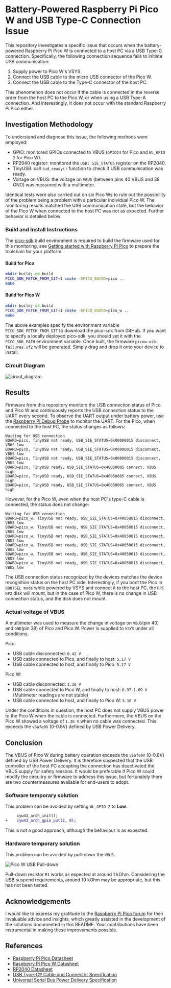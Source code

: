 # Battery-Powered Raspberry Pi Pico W and USB Type-C Connection Issue

This repository investigates a specific issue that occurs when the battery-powered Raspberry Pi Pico W is connected to a host PC via a USB Type-C connection. Specifically, the following connection sequence fails to initiate USB communication:

1. Supply power to Pico W's VSYS.
2. Connect the USB cable to the micro USB connector of the Pico W.
3. Connect the USB cable to the Type-C connector of the host PC.

This phenomenon does not occur if the cable is connected in the reverse order from the host PC to the Pico W, or when using a USB Type-A connection. And interestingly, it does not occur with the standard Raspberry Pi Pico either.

## Investigation Methodology

To understand and diagnose this issue, the following methods were employed:

- GPIO: monitored GPIOs connected to VBUS (`GPIO24` for Pico and `WL_GPIO 2` for Pico W).
- RP2040 register: monitored the `USB: SIE_STATUS` register on the RP2040.
- TinyUSB: call `tud_ready()` function to check if USB communication was ready.
- Voltage on VBUS: the voltage on `VBUS` (between pins 40 VBUS and 38 GND) was measured with a multimeter.

Identical tests were also carried out on six Pico Ws to rule out the possibility of the problem being a problem with a particular individual Pico W.
The monitoring results matched the USB communication state, but the behavior of the Pico W when connected to the host PC was not as expected. Further behavior is detailed below.

### Build and Install Instructions

The [pico-sdk](https://github.com/raspberrypi/pico-sdk) build environment is required to build the firmware used for this monitoring, see  [Getting started with Raspberry Pi Pico](https://datasheets.raspberrypi.com/pico/getting-started-with-pico.pdf) to prepare the toolchain for your platform.

#### Build for Pico

```bash
mkdir build; cd build
PICO_SDK_FETCH_FROM_GIT=1 cmake -DPICO_BOARD=pico ..
make
```

#### Build for Pico W

```bash
mkdir build; cd build
PICO_SDK_FETCH_FROM_GIT=1 cmake -DPICO_BOARD=pico_w ..
make
```

The above examples specify the environment variable `PICO_SDK_FETCH_FROM_GIT` to download the pico-sdk from GitHub. If you want to specify a locally deployed pico-sdk, you should set it with the `PICO_SDK_PATH` environment variable.
Once built, the firmware `picow-usb-failures.uf2` will be generated. Simply drag and drop it onto your device to install.

### Circuit Diagram

![circut_diagram](https://github.com/oyama/pico-w-usb-failures/assets/27072/064b206d-8506-4cf4-a0ed-b6e6422890a5)

## Results

Firmware from this repository monitors the USB connection status of Pico and Pico W and continuously reports the USB connection status to the UART every second.
To observe the UART output under battery power, use the [Raspberry Pi Debug Probe](https://www.raspberrypi.com/documentation/microcontrollers/debug-probe.html) to monitor the UART.
For the Pico, when connected to the host PC, the status changes as follows:
```
Waiting for USB connection
BOARD=pico, TinyUSB not ready, USB_SIE_STATUS=0x00000015 disconnect, VBUS low
BOARD=pico, TinyUSB not ready, USB_SIE_STATUS=0x00000015 disconnect, VBUS low
BOARD=pico, TinyUSB not ready, USB_SIE_STATUS=0x00000015 disconnect, VBUS low
BOARD=pico, TinyUSB ready, USB_SIE_STATUS=0x40050005 connect, VBUS high
BOARD=pico, TinyUSB ready, USB_SIE_STATUS=0x40050005 connect, VBUS high
BOARD=pico, TinyUSB ready, USB_SIE_STATUS=0x40050005 connect, VBUS high
```
However, for the Pico W, even when the host PC's type-C cable is connected, the status does not change:
```
Waiting for USB connection
BOARD=pico_w, TinyUSB not ready, USB_SIE_STATUS=0x40050015 disconnect, VBUS low
BOARD=pico_w, TinyUSB not ready, USB_SIE_STATUS=0x40050015 disconnect, VBUS low
BOARD=pico_w, TinyUSB not ready, USB_SIE_STATUS=0x40050015 disconnect, VBUS low
BOARD=pico_w, TinyUSB not ready, USB_SIE_STATUS=0x40050015 disconnect, VBUS low
BOARD=pico_w, TinyUSB not ready, USB_SIE_STATUS=0x40050015 disconnect, VBUS low
BOARD=pico_w, TinyUSB not ready, USB_SIE_STATUS=0x40050015 disconnect, VBUS low
```

The USB connection status recognized by the devices matches the device recognition status on the host PC side. Interestingly, if you boot the Pico in `BOOTSEL mode` while powered by VSYS and connect it to the host PC, the `RPI RP2` disk will mount, but in the case of Pico W, there is no change in USB connection status, and the disk does not mount.

### Actual voltage of VBUS

A multimeter was used to measure the change in voltage on `VBUS`(pin 40) and `GND`(pin 38) of Pico and Pico W. Power is supplied to `VSYS` under all conditions.

Pico:

- USB cable disconnected: `0.42 V`
- USB cable connected to Pico, and finally to host: `5.17 V`
- USB cable connected to host, and finally to Pico: `5.17 V`

Pico W:

- USB cable disconnected: `1.36 V`
- USB cable connected to Pico W, and finally to host: `0.97-1.09 V` (Multimeter readings are not stable)
- USB cable connected to host, and finally to Pico W: `5.16 V`

Under the conditions in question, the host PC does not supply VBUS power to the Pico W when the cable is connected.
Furthermore, the VBUS on the Pico W showed a voltage of `1.36 V` when no cable was connected. This exceeds the `vSafe0V` (0-0.8V) defined by USB Power Delivery.

## Conclusion

The VBUS of Pico W during battery operation exceeds the `vSafe0V` (0-0.8V) defined by USB Power Delivery. It is therefore suspected that the USB controller of the host PC accepting the connection has deactivated the VBUS supply for safety reasons.
It would be preferable if Pico W could modify the circuitry or firmware to address this issue, but fortunately there are two countermeasures available for end-users to adopt.

### Software temporary solution

This problem can be avoided by setting `WL_GPIO 2` to __Low__.
```diff
     cyw43_arch_init();
+    cyw43_arch_gpio_put(2, 0);
```
This is not a good approach, although the behaviour is as expected.

### Hardware temporary solution

This problem can be avoided by pull-down the `VBUS`.

![Pico W USB Pull-down](https://github.com/oyama/pico-w-usb-failures/assets/27072/bc719325-4708-4c03-8ac4-2c62f3b2c0bb)

Pull-down resistor `R1` works as expected at around 1 kOhm. Considering the USB suspend requirements, around 10 kOhm may be appropriate, but this has not been tested.

## Acknowledgements

I would like to express my gratitude to the [Raspberry Pi Pico forum](https://forums.raspberrypi.com/viewtopic.php?t=370292) for their invaluable advice and insights, which greatly assisted in the development of the solutions documented in this README. Your contributions have been instrumental in making these improvements possible.

## References

- [Raspberry Pi Pico Datasheet](https://datasheets.raspberrypi.com/pico/pico-datasheet.pdf)
- [Raspberry Pi Pico W Datasheet](https://datasheets.raspberrypi.com/picow/pico-w-datasheet.pdf)
- [RP2040 Datasheet](https://datasheets.raspberrypi.com/rp2040/rp2040-datasheet.pdf)
- [USB Type-C® Cable and Connector Specification](https://www.usb.org/document-library/usb-type-cr-cable-and-connector-specification-release-23)
- [Universal Serial Bus Power Delivery Specification](https://usb.org/document-library/usb-power-delivery)
